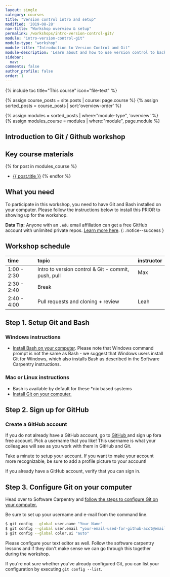 ```yaml
---
layout: single
category: courses
title: "Version control intro and setup"
modified: '2019-08-28'
nav-title: "Workshop overview & setup"
permalink: /workshops/intro-version-control-git/
module: "intro-version-control-git"
module-type: "workshop"
module-title: "Introduction to Version Control and Git"
module-description: 'Learn about and how to use version control to back up your work.'
sidebar:
  nav:
comments: false
author_profile: false
order: 1
---
```


{% include toc title="This course" icon="file-text" %}

{% assign course_posts = site.posts | course: page.course %}
{% assign sorted_posts = course_posts | sort:'overview-order' %}

{% assign modules = sorted_posts | where:"module-type", 'overview' %}
{% assign modules_course = modules | where:"module", page.module %}

<div class="notice--info" markdown="1">

## <i class="fa fa-ship" aria-hidden="true"></i> Introduction to Git / Github workshop

## Key course materials

{% for post in modules_course %}
 * <a href="{{ site.url }}{{ post.permalink }}">{{ post.title }}</a>
{% endfor %}

## What you need

To participate in this workshop, you need to have Git and Bash installed on your
computer. Please follow the instructions below to install this PRIOR to showing up for the workshop.

</div>


<i class="fa fa-star"></i> **Data Tip:** Anyone with an `.edu` email affiliation can get a
free GitHub account with unlimited private repos.
<a href="https://help.github.com/articles/discounted-organization-accounts/" target="_blank" >Learn more here</a>.
{: .notice--success }


## <i class="fa fa-calendar-check-o" aria-hidden="true"></i> Workshop schedule

| time        | topic                                               | instructor |
|:------------|:----------------------------------------------------|:-----------|
| 1:00 - 2:30 | Intro to version control & Git - commit, push, pull | Max        |
| 2:30 - 2:40 | Break                                               |            |
| 2:40 - 4:00 | Pull requests and cloning + review                  | Leah       |


## Step 1. Setup Git and Bash

### Windows instructions

* <a href="https://swcarpentry.github.io/workshop-template/#shell" target="_blank">Install Bash on your computer</a>. Please note that Windows command prompt is not the same as Bash - we suggest that Windows users install Git for Windows, which also installs Bash as described in the Software Carpentry instructions.

### Mac or Linux instructions

* Bash is available by default for these *nix based systems
* <a href="https://swcarpentry.github.io/workshop-template/#git" target="_blank">Install Git on your computer.</a>

## Step 2. Sign up for GitHub

### Create a GitHub account

If you do not already have a GitHub account, go to <a href="http://github.com/join" target="_blank">GitHub </a> and sign up fora free account. Pick a username that you like!
This username is what your colleagues will see as you work with them in GitHub and Git.

Take a minute to setup your account. If you want to make your account more
recognizable, be sure to add a profile picture to your account!

If you already have a GitHub account, verify that you can sign in.

## Step 3. Configure Git on your computer

Head over to Software Carpentry and <a href = "http://swcarpentry.github.io/git-novice/02-setup/" target = "_blank"> follow the steps to configure Git on your
computer. </a>

Be sure to set up your username and e-mail from the command line.

```bash
$ git config --global user.name "Your Name"
$ git config --global user.email "your-email-used-for-github-acct@email.com"
$ git config --global color.ui "auto"
```

Please configure your text editor as well. Follow the software carpentry lessons
and if they don't make sense we can go through this together during the workshop.

If you're not sure whether you've already configured Git, you can list your configuration by executing `git config --list`.

